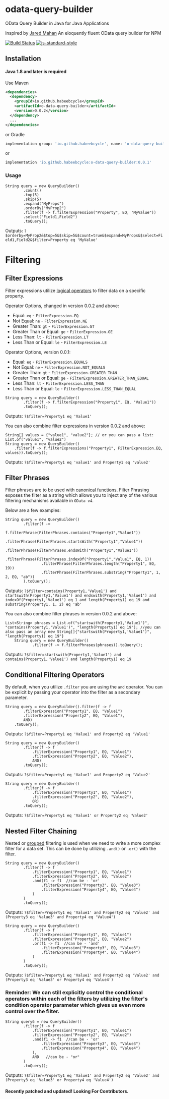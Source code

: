 # odata-query-builder
OData Query Builder in Java for Java Applications

Inspired by [Jared Mahan](https://github.com/jaredmahan/odata-query-builder) An eloquently fluent OData query builder for NPM

[![Build Status](https://travis-ci.org/jaredmahan/angular-searchFilter.svg?branch=master)](https://travis-ci.org/jaredmahan/odata-query-builder)
[![js-standard-style](https://img.shields.io/badge/code%20style-standard-brightgreen.svg)](http://standardjs.com/)

## Installation
#### Java 1.8 and later is required

Use Maven
```xml
<dependencies>
  <dependency>
    <groupId>io.github.habeebcycle</groupId>
    <artifactId>o-data-query-builder</artifactId>
    <version>0.0.2</version>
  </dependency>
  ...
</dependencies>
```
or Gradle
```groovy
implementation group: 'io.github.habeebcycle', name: 'o-data-query-builder', version: '0.0.1'
```
or
```groovy
implementation 'io.github.habeebcycle:o-data-query-builder:0.0.1'
```

### Usage
```jshelllanguage
String query = new QueryBuilder()
        .count()
        .top(5)
        .skip(5)
        .expand("MyProps")
        .orderBy("MyProp2")
        .filter(f -> f.filterExpression("Property", EQ, "MyValue"))
        .select("Field1,Field2")
        .toQuery();
```

Outputs:
`?$orderby=MyProp2&$top=5&$skip=5&$count=true&$expand=MyProps&$select=Field1,Field2&$filter=Property eq 'MyValue'`

# Filtering

## Filter Expressions
Filter expressions utilize [logical operators](http://docs.oasis-open.org/odata/odata/v4.01/cs01/part2-url-conventions/odata-v4.01-cs01-part2-url-conventions.html#sec_LogicalOperatorExamples) to filter data on a specific property.

Operator Options, changed in version 0.0.2 and above:
- Equal: `eq` - `FilterExpression.EQ`
- Not Equal: `ne` - `FilterExpression.NE`
- Greater Than: `gt` - `FilterExpression.GT`
- Greater Than or Equal: `ge` - `FilterExpression.GE`
- Less Than: `lt` - `FilterExpression.LT`
- Less Than or Equal: `le` - `FilterExpression.LE`

Operator Options, version 0.0.1:
- Equal: `eq` - `FilterExpression.EQUALS`
- Not Equal: `ne` - `FilterExpression.NOT_EQUALS`
- Greater Than: `gt` - `FilterExpression.GREATER_THAN`
- Greater Than or Equal: `ge` - `FilterExpression.GREATER_THAN_EQUAL`
- Less Than: `lt` - `FilterExpression.LESS_THAN`
- Less Than or Equal: `le` - `FilterExpression.LESS_THAN_EQUAL`

```jshelllanguage
String query = new QueryBuilder()
        .filter(f -> f.filterExpression("Property1", EQ, "Value1"))
        .toQuery();
```
Outputs: `?$filter=Property1 eq 'Value1'`

You can also combine filter expressions in version 0.0.2 and above:

```jshelllanguage
String[] values = {"value1", "value2"}; // or you can pass a list:  List.of("value1", "value2")
String query = new QueryBuilder()
    .filter(f -> f.filterExpressions("Property1", FilterExpression.EQ, values)).toQuery();
```
Outputs: `?$filter=Property1 eq 'value1' and Property1 eq 'value2'`

## Filter Phrases
Filter phrases are to be used with [canonical functions](http://docs.oasis-open.org/odata/odata/v4.01/cs01/part2-url-conventions/odata-v4.01-cs01-part2-url-conventions.html#sec_CanonicalFunctions). Filter Phrasing exposes the filter as a string which allows you to inject any of the various filtering mechanisms available in `OData v4`.

Below are a few examples:

```jshelllanguage
String query = new QueryBuilder()
        .filter(f ->
            f.filterPhrase(FilterPhrases.contains("Property1","Value1"))
                .filterPhrase(FilterPhrases.startsWith("Property1","Value1"))
                .filterPhrase(FilterPhrases.endsWith("Property1","Value1"))
                .filterPhrase(FilterPhrases.indexOf("Property1","Value1", EQ, 1))
                .filterPhrase(FilterPhrases.length("Property1", EQ, 19))
                .filterPhrase(FilterPhrases.substring("Property1", 1, 2, EQ, "ab"))
        ).toQuery();
```
Outputs: `?$filter=contains(Property1,'Value1') and startswith(Property1,'Value1') and endswith(Property1,'Value1') and indexOf(Property1,'Value1') eq 1 and length(Property1) eq 19 and substring(Property1, 1, 2) eq 'ab'`

You can also combine filter phrases in version 0.0.2 and above:

```jshelllanguage
List<String> phrases = List.of("startswith(Property1,'Value1')", "contains(Property1,'Value1')", "length(Property1) eq 19"); //you can also pass an array new String[]{"startswith(Property1,'Value1')", "length(Property1) eq 19"}
    String query = new QueryBuilder()
            .filter(f -> f.filterPhrases(phrases)).toQuery();
```
Outputs: `?$filter=startswith(Property1,'Value1') and contains(Property1,'Value1') and length(Property1) eq 19`

## Conditional Filtering Operators
By default, when you utilize `.filter` you are using the `and` operator. You can be explicit by passing your operator into the filter as a secondary parameter.
```jshelllanguage
String query = new QueryBuilder().filter(f -> f
        .filterExpression("Property1", EQ, "Value1")
        .filterExpression("Property2", EQ, "Value1"),
        AND)
    .toQuery();
```
Outputs: `?$filter=Property1 eq 'Value1' and Property2 eq 'Value1'`
```jshelllanguage
String query = new QueryBuilder()
        .filter(f -> f
            .filterExpression("Property1", EQ, "Value1")
            .filterExpression("Property2", EQ, "Value2"),
            AND)
        .toQuery();
```
Outputs: `?$filter=Property1 eq 'Value1' and Property2 eq 'Value2'`

```jshelllanguage
String query = new QueryBuilder()
        .filter(f -> f
            .filterExpression("Property1", EQ, "Value1")
            .filterExpression("Property2", EQ, "Value2"),
            OR)
        .toQuery();
```
Outputs: `?$filter=Property1 eq 'Value1' or Property2 eq 'Value2'`

## Nested Filter Chaining
Nested or [grouped](http://docs.oasis-open.org/odata/odata/v4.01/cs01/part2-url-conventions/odata-v4.01-cs01-part2-url-conventions.html#sec_Grouping) filtering is used when we need to write a more complex filter for a data set. This can be done by utilizing `.and()` or `.or()` with the filter.
```jshelllanguage
String query = new QueryBuilder()
        .filter(f -> f
            .filterExpression("Property1", EQ, "Value1")
            .filterExpression("Property2", EQ, "Value2")
            .and(f1 -> f1  //can be - 'or'
                .filterExpression("Property3", EQ, "Value3")
                .filterExpression("Property4", EQ, "Value4")
            )
        )
        .toQuery();
```
Outputs: `?$filter=Property1 eq 'Value1' and Property2 eq 'Value2' and (Property3 eq 'Value3' and Property4 eq 'Value4')`

```jshelllanguage
String query = new QueryBuilder()
        .filter(f -> f
            .filterExpression("Property1", EQ, "Value1")
            .filterExpression("Property2", EQ, "Value2")
            .or(f1 -> f1  //can be - 'and'
                .filterExpression("Property3", EQ, "Value3")
                .filterExpression("Property4", EQ, "Value4")
            )
        )
        .toQuery();
```
Outputs: `?$filter=Property1 eq 'Value1' and Property2 eq 'Value2' and (Property3 eq 'Value3' or Property4 eq 'Value4')`


### Reminder: We can still explicitly control the conditional operators within each of the filters by utilizing the filter's condition operator parameter which gives us even more control over the filter.
```jshelllanguage
String query6 = new QueryBuilder()
        .filter(f -> f
            .filterExpression("Property1", EQ, "Value1")
            .filterExpression("Property2", EQ, "Value2")
            .and(f1 -> f1  //can be - 'or'
                .filterExpression("Property3", EQ, "Value3")
                .filterExpression("Property4", EQ, "Value4")
            ),
            AND   //can be - "or"
        )
        .toQuery();
```
Outputs: `?$filter=Property1 eq 'Value1' and Property2 eq 'Value2' and (Property3 eq 'Value3' or Property4 eq 'Value4')`

#### Recently patched and updated! Looking For Contributors.
